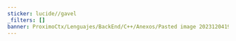 ```yaml
---
sticker: lucide//gavel
_filters: []
banner: ProximoCtx/Lenguajes/BackEnd/C++/Anexos/Pasted image 20231204195249.png
---
```


